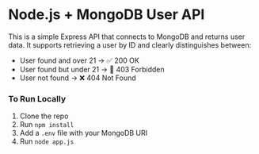 # Node.js + MongoDB User API

This is a simple Express API that connects to MongoDB and returns user data. It supports retrieving a user by ID and clearly distinguishes between:

- User found and over 21 → ✅ 200 OK
- User found but under 21 → 🚫 403 Forbidden
- User not found → ❌ 404 Not Found

### To Run Locally

1. Clone the repo
2. Run `npm install`
3. Add a `.env` file with your MongoDB URI
4. Run `node app.js`